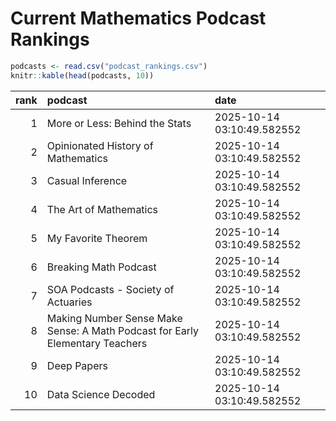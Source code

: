# Current Mathematics Podcast Rankings


``` r
podcasts <- read.csv("podcast_rankings.csv")
knitr::kable(head(podcasts, 10))
```

| rank | podcast | date |
|---:|:---|:---|
| 1 | More or Less: Behind the Stats | 2025-10-14 03:10:49.582552 |
| 2 | Opinionated History of Mathematics | 2025-10-14 03:10:49.582552 |
| 3 | Casual Inference | 2025-10-14 03:10:49.582552 |
| 4 | The Art of Mathematics | 2025-10-14 03:10:49.582552 |
| 5 | My Favorite Theorem | 2025-10-14 03:10:49.582552 |
| 6 | Breaking Math Podcast | 2025-10-14 03:10:49.582552 |
| 7 | SOA Podcasts - Society of Actuaries | 2025-10-14 03:10:49.582552 |
| 8 | Making Number Sense Make Sense: A Math Podcast for Early Elementary Teachers | 2025-10-14 03:10:49.582552 |
| 9 | Deep Papers | 2025-10-14 03:10:49.582552 |
| 10 | Data Science Decoded | 2025-10-14 03:10:49.582552 |
